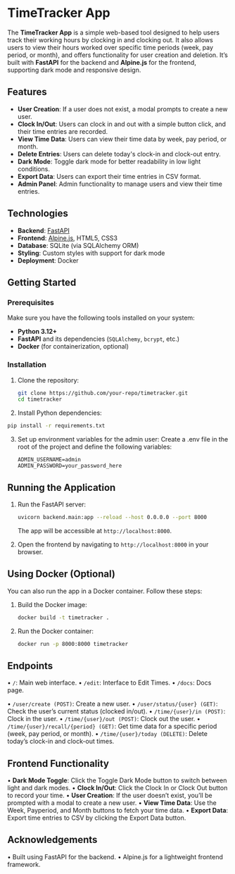 # TimeTracker App

The **TimeTracker App** is a simple web-based tool designed to help users track their working hours by clocking in and clocking out. It also allows users to view their hours worked over specific time periods (week, pay period, or month), and offers functionality for user creation and deletion. It’s built with **FastAPI** for the backend and **Alpine.js** for the frontend, supporting dark mode and responsive design.

## Features

- **User Creation**: If a user does not exist, a modal prompts to create a new user.
- **Clock In/Out**: Users can clock in and out with a simple button click, and their time entries are recorded.
- **View Time Data**: Users can view their time data by week, pay period, or month.
- **Delete Entries**: Users can delete today's clock-in and clock-out entry.
- **Dark Mode**: Toggle dark mode for better readability in low light conditions.
- **Export Data**: Users can export their time entries in CSV format.
- **Admin Panel**: Admin functionality to manage users and view their time entries.

## Technologies

- **Backend**: [FastAPI](https://fastapi.tiangolo.com/)
- **Frontend**: [Alpine.js](https://alpinejs.dev/), HTML5, CSS3
- **Database**: SQLite (via SQLAlchemy ORM)
- **Styling**: Custom styles with support for dark mode
- **Deployment**: Docker

## Getting Started

### Prerequisites

Make sure you have the following tools installed on your system:

- **Python 3.12+**
- **FastAPI** and its dependencies (`SQLAlchemy`, `bcrypt`, etc.)
- **Docker** (for containerization, optional)

### Installation

1. Clone the repository:

   ```bash
   git clone https://github.com/your-repo/timetracker.git
   cd timetracker
2.	Install Python dependencies:
   ```bash
   pip install -r requirements.txt
   ```
3.	Set up environment variables for the admin user:
    Create a .env file in the root of the project and define the following variables:
    ```
    ADMIN_USERNAME=admin
    ADMIN_PASSWORD=your_password_here
    ```

## Running the Application

1.	Run the FastAPI server:
    ```bash
    uvicorn backend.main:app --reload --host 0.0.0.0 --port 8000
    ```
    The app will be accessible at `http://localhost:8000`.

2.	Open the frontend by navigating to `http://localhost:8000` in your browser.

## Using Docker (Optional)

You can also run the app in a Docker container. Follow these steps:

1.	Build the Docker image:
    ```bash
    docker build -t timetracker .
    ```
2.	Run the Docker container:
    ```bash
    docker run -p 8000:8000 timetracker
    ```

## Endpoints

•	`/`: Main web interface.
•	`/edit`: Interface to Edit Times.
•	`/docs`: Docs page.

•	`/user/create (POST)`: Create a new user.
•	`/user/status/{user} (GET)`: Check the user’s current status (clocked in/out).
•	`/time/{user}/in (POST)`: Clock in the user.
•	`/time/{user}/out (POST)`: Clock out the user.
•	`/time/{user}/recall/{period} (GET)`: Get time data for a specific period (week, pay period, or month).
•	`/time/{user}/today (DELETE)`: Delete today’s clock-in and clock-out times.

## Frontend Functionality

•	**Dark Mode Toggle**: Click the Toggle Dark Mode button to switch between light and dark modes.
•	**Clock In/Out**: Click the Clock In or Clock Out button to record your time.
•	**User Creation**: If the user doesn’t exist, you’ll be prompted with a modal to create a new user.
•	**View Time Data**: Use the Week, Payperiod, and Month buttons to fetch your time data.
•	**Export Data**: Export time entries to CSV by clicking the Export Data button.

## Acknowledgements

•	Built using FastAPI for the backend.
•	Alpine.js for a lightweight frontend framework.